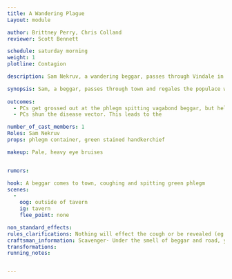 ```yaml
---
title: A Wandering Plague
Layout: module

author: Brittney Perry, Chris Colland
reviewer: Scott Bennett

schedule: saturday morning
weight: 1
plotline: Contagion 

description: Sam Nekruv, a wandering beggar, passes through Vindale in search of charity. 

synopsis: Sam, a beggar, passes through town and regales the populace with his stories. He will leave after about half an hour or when he feels that he has engaged with all of the players. 
   
outcomes: 
  - PCs get grossed out at the phlegm spitting vagabond beggar, but help him out with coin and friendship. If this is the case a different hook is used for A Plauge is Born. 
  - PCs shun the disease vector. This leads to the 

number_of_cast_members: 1
Roles: Sam Nekruv
props: phlegm container, green stained handkerchief 

makeup: Pale, heavy eye bruises


rumors: 

hook: A beggar comes to town, coughing and spitting green phlegm
scenes: 
  - 
    oog: outside of tavern
    ig: tavern 
    flee_point: none

non_standard_effects: 
rules_clarifications: Nothing will effect the cough or be revealed (eg Dispel magic, detect magic, etc) 
craftsman_information: Scavenger- Under the smell of beggar and road, you smell heavy infection. The phlegm smells the same. 
transformations: 
running_notes: 


---
```

